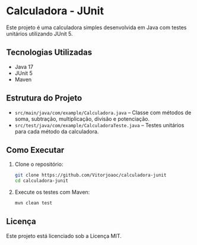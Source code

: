 # Calculadora - JUnit

Este projeto é uma calculadora simples desenvolvida em Java com testes unitários utilizando JUnit 5.

## Tecnologias Utilizadas

- Java 17  
- JUnit 5  
- Maven

## Estrutura do Projeto

- `src/main/java/com/example/Calculadora.java` – Classe com métodos de soma, subtração, multiplicação, divisão e potenciação.
- `src/test/java/com/example/CalculadoraTeste.java` – Testes unitários para cada método da calculadora.

## Como Executar

1. Clone o repositório:
   ```bash
   git clone https://github.com/Vitorjoaoc/calculadora-junit
   cd calculadora-junit
   ```

2. Execute os testes com Maven:
   ```bash
   mvn clean test
   ```

## Licença

Este projeto está licenciado sob a Licença MIT.


